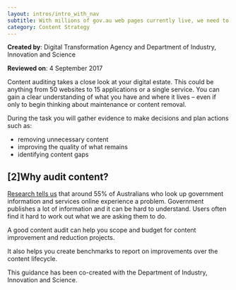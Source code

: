 ```yaml
---
layout: intros/intro_with_nav
subtitle: With millions of gov.au web pages currently live, we need to reduce the clutter. Users need to be able easily to find and do what they need. A content audit is where we begin.
category: Content Strategy
---
```


**Created by**: Digital Transformation Agency and Department of Industry, Innovation and Science

**Reviewed on**: 4 September 2017

Content auditing takes a close look at your digital estate. This could be anything from 50 websites to 15 applications or a single service. You can gain a clear understanding of what you have and where it lives – even if only to begin thinking about maintenance or content removal.

During the task you will gather evidence to make decisions and plan actions such as:
- removing unnecessary content
- improving the quality of what remains
- identifying content gaps


## [2]Why audit content?
[Research tells us](https://www.dta.gov.au/blog/creating-good-content/) that around 55% of Australians who look up government information and services online experience a problem. Government publishes a lot of information and it can be hard to understand. Users often find it hard to work out what we are asking them to do.

A good content audit can help you scope and budget for content improvement and reduction projects.

It also helps you create benchmarks to report on improvements over the content lifecycle.

This guidance has been co-created with the Department of Industry, Innovation and Science.
